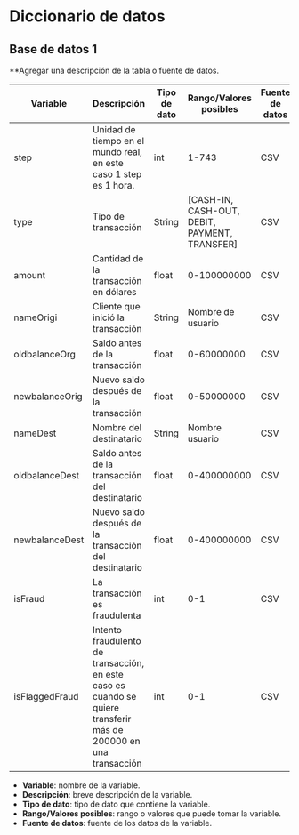 # Diccionario de datos

## Base de datos 1

**Agregar una descripción de la tabla o fuente de datos.

| Variable | Descripción | Tipo de dato | Rango/Valores posibles | Fuente de datos |
| --- | --- | --- | --- | --- |
| step | Unidad de tiempo en el mundo real, en este caso 1 step es 1 hora. | int | 1-743 | CSV |
| type | Tipo de transacción | String | [CASH-IN, CASH-OUT, DEBIT, PAYMENT, TRANSFER] | CSV |
| amount | Cantidad de la transacción en dólares| float | 0-100000000 | CSV |
| nameOrigi | Cliente que inició la transacción | String | Nombre de usuario | CSV |
| oldbalanceOrg | Saldo antes de la transacción | float | 0-60000000 | CSV|
| newbalanceOrig | Nuevo saldo después de la transacción | float | 0-50000000 | CSV |
| nameDest | Nombre del destinatario | String | Nombre usuario | CSV |
| oldbalanceDest | Saldo antes de la transacción del destinatario | float | 0-400000000 | CSV|
| newbalanceDest | Nuevo saldo después de la transacción del destinatario | float | 0-400000000 | CSV |
| isFraud | La transacción es fraudulenta | int | 0-1 | CSV|
| isFlaggedFraud | Intento fraudulento de transacción, en este caso es cuando se quiere transferir más de 200000 en una transacción  | int | 0-1 | CSV |

- **Variable**: nombre de la variable.
- **Descripción**: breve descripción de la variable.
- **Tipo de dato**: tipo de dato que contiene la variable.
- **Rango/Valores posibles**: rango o valores que puede tomar la variable.
- **Fuente de datos**: fuente de los datos de la variable.



